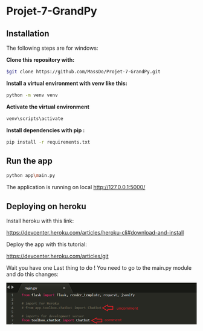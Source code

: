 # Projet-7-GrandPy

## Installation

The following steps are for windows:

**Clone this repository with:**
```sh
$git clone https://github.com/MassDo/Projet-7-GrandPy.git
```
**Install a virtual environment with venv like this:**
```sh
python -m venv venv
```
**Activate the virtual environment**
```sh
venv\scripts\activate
```
**Install dependencies with pip :**
```sh
pip install -r requirements.txt
```

## Run the app

```sh
python app\main.py
```
The application is running on local http://127.0.0.1:5000/

## Deploying on heroku

Install heroku with this link:

https://devcenter.heroku.com/articles/heroku-cli#download-and-install

Deploy the app with this tutorial:

https://devcenter.heroku.com/articles/git

Wait you have one Last thing to do ! You need to go to the main.py module and do this changes:

![main.py_changes](images/prod.png)

